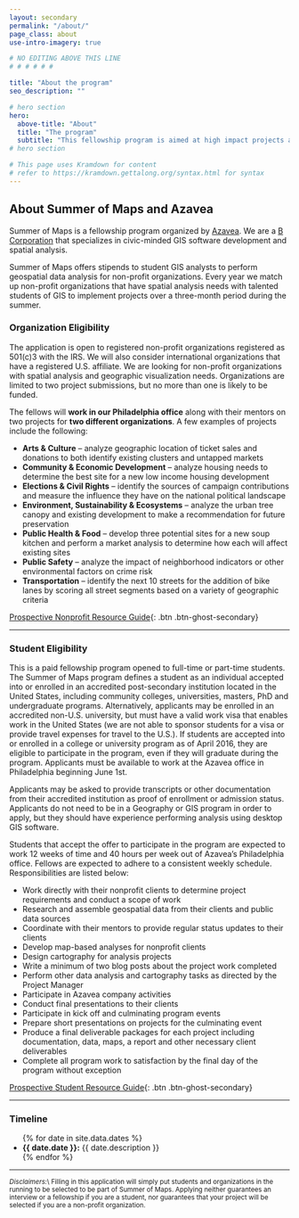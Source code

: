 ```yaml
---
layout: secondary
permalink: "/about/"
page_class: about
use-intro-imagery: true

# NO EDITING ABOVE THIS LINE
# # # # # #

title: "About the program"
seo_description: ""

# hero section
hero:
  above-title: "About"
  title: "The program"
  subtitle: "This fellowship program is aimed at high impact projects and open source contributions."
# hero section

# This page uses Kramdown for content
# refer to https://kramdown.gettalong.org/syntax.html for syntax
---
```


## About Summer of Maps and Azavea
Summer of Maps is a fellowship program organized by <a href="https://azavea.com">Azavea</a>. We are a <a href="http://www.bcorporation.net/community/azavea">B Corporation</a> that specializes  in civic-minded GIS software development and spatial analysis.

Summer of Maps offers stipends to student GIS analysts to perform geospatial data analysis for non-profit organizations. Every year we match up non-profit organizations that have spatial analysis needs with talented students of GIS to implement projects over a three-month period during the summer.

### Organization Eligibility

The application is open to registered non-profit organizations registered as 501(c)3 with the IRS.  We will also consider international organizations that have a registered U.S. affiliate. We are looking for non-profit organizations with spatial analysis and geographic visualization needs.  Organizations are limited to two project submissions, but no more than one is likely to be funded.

The fellows will <b>work in our Philadelphia office</b> along with their mentors on two projects for <b>two different organizations</b>. A few examples of projects include the following:

- <b>Arts & Culture</b> – analyze geographic location of ticket sales and donations to both identify existing clusters and untapped markets
- <b>Community & Economic Development</b> – analyze housing needs to determine the best site for a new low income housing development
- <b>Elections & Civil Rights</b> – identify the sources of campaign contributions and measure the influence they have on the national political landscape
- <b>Environment, Sustainability & Ecosystems</b> – analyze the urban tree canopy and existing development to make a recommendation for future preservation
- <b>Public Health & Food</b> – develop three potential sites for a new soup kitchen and perform a market analysis to determine how each will affect existing sites
- <b>Public Safety</b> – analyze the impact of neighborhood indicators or other environmental factors on crime risk
- <b>Transportation</b> – identify the next 10 streets for the addition of bike lanes by scoring all street segments based on a variety of geographic criteria

[Prospective Nonprofit Resource Guide](/nonprofit-guide/){: .btn .btn-ghost-secondary}

___
### Student Eligibility
This is a paid fellowship program opened to full-time or part-time students. The Summer of Maps program defines a student as an individual accepted into or enrolled in an accredited post-secondary institution located in the United States, including community colleges, universities, masters, PhD and undergraduate programs. Alternatively, applicants may be enrolled in an accredited non-U.S. university, but must have a valid work visa that enables work in the United States (we are not able to sponsor students for a visa or provide travel expenses for travel to the U.S.).  If students are accepted into or enrolled in a college or university program as of April 2016, they are eligible to participate in the program, even if they will graduate during the program. Applicants must be available to work at the Azavea office in Philadelphia beginning June 1st.

Applicants may be asked to provide transcripts or other documentation from their accredited institution as proof of enrollment or admission status. Applicants do not need to be in a Geography or GIS program in order to apply, but they should have experience performing analysis using desktop GIS software.

Students that accept the offer to participate in the program are expected to work 12 weeks of time and 40 hours per week out of Azavea’s Philadelphia office. Fellows are expected to adhere to a consistent weekly schedule. Responsibilities are listed below:

- Work directly with their nonprofit clients to determine project requirements and conduct a scope of work
- Research and assemble geospatial data from their clients and public data sources
- Coordinate with their mentors to provide regular status updates to their clients
- Develop map-based analyses for nonprofit clients
- Design cartography for analysis projects
- Write a minimum of two blog posts about the project work completed
- Perform other data analysis and cartography tasks as directed by the Project Manager
- Participate in Azavea company activities
- Conduct final presentations to their clients
- Participate in kick off and culminating program events
- Prepare short presentations on projects for the culminating event
- Produce a final deliverable packages for each project including documentation, data, maps, a report and other necessary client deliverables
- Complete all program work to satisfaction by the final day of the program without exception

[Prospective Student Resource Guide](/fellow-guide/){: .btn .btn-ghost-secondary}

___
### Timeline
<ul>
{% for date in site.data.dates %}
<li>
  <strong>{{ date.date }}:</strong>
  {{ date.description }}  
</li>
{% endfor %}
</ul>

___ 
<small>_Disclaimers:_\\
Filling in this application will simply put students and organizations in the running to be selected to be part of Summer of Maps. Applying neither guarantees an interview or a fellowship if you are a student, nor guarantees that your project will be selected if you are a non-profit organization.</small>